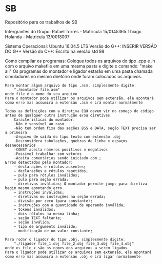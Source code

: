 # SB
Repositório para os trabalhos de SB

Intergrantes do Grupo:
	Rafael Torres  - Matricula 15/0145365
	Thiago Holanda - Matricula 13/0018007

Sistema Operacional:
	Ubuntu 16.04.5 LTS
Versão do G++:
	INSERIR VERSÂO DO G++
Versão do C++:
	Escrito na versão std 98

Como compilar os programas:
	Coloque todos os arquivos do tipo .cpp e .h com o arquivo makefile em uma mesma pasta e digite o comando:
		"make all"
	Os programas do montador e ligador estarão em uma pasta chamada simuladores no mesmo diretório onde foram colocados os arquivos.	
	
	Para montar algum arquivo do tipo .asm, simplesmente digite:
		"./montador file.asm"
	onde file é o nome do seu arquivo
	Para o montador pode utilizar os arquivos sem extensão, ele apontará como erro mas assumirá a extensão .asm e irá montar normalmente
	
	Todas as definições com a diretiva EQU devem vir no começo do código antes de qualquer outra instrução e/ou diretivas.	
		Caracteristicas do montador:
		-Não é sensível ao caso
		-Não tem ordem fixa das seções BSS e DATA, seção TEXT precisa ser a primeira
		-Arquivo de saída do tipo texto com extensão .obj
		-Desconsidera tabulações, quebras de linha e espaços desnecessários
		-CONST aceita números positivos e negativos
		-Possível trabalhar com vetores
		-Aceita comentários sendo iniciado com ;
	Erros detectados pelo montador:
		– declarações e rótulos ausentes;
		– declarações e rótulos repetidos;
		– pulo para rótulos inválidos;
		– pulo para seção errada;
		– diretivas inválidas; O montador permite jumps para diretiva begin mesmo apontando erro.
		– instruções inválidas;
		– diretivas ou instruções na seção errada;
		– divisão por zero (para constante);
		– instruções com a quantidade de operando inválida;
		– tokens inválidos;
		– dois rótulos na mesma linha;
		– seção TEXT faltante;
		– seção inválida;
		– tipo de argumento inválido;
		– modificação de um valor constante;
	
	Para rodar o ligador do tipo .obj, simplesmente digite:
		"./ligador file_1.obj file_2.obj file_3.obj file_4.obj"
	onde os file_x são os nomes dos arquivos a serem ligados
	Para o ligador pode utilizar os arquivos sem extensão, ele apontará como erro mas assumirá a extensão .obj e irá ligar normalmente
